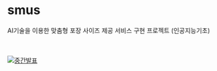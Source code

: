# smus
AI기술을 이용한 맞춤형 포장 사이즈 제공 서비스 구현 프로젝트 (인공지능기초)
<br>
<br>
<br>

[![중간발표](https://youtu.be/HgT7i2I0AeA/0.jpg)](https://youtu.be/HgT7i2I0AeA)


